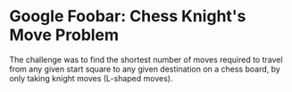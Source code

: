 # Google Foobar: Chess Knight's Move Problem

The challenge was to find the shortest number of moves required to travel from any given start square to any given destination on a chess board, by only taking knight moves (L-shaped moves).
